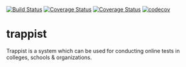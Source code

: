 [![Build Status](https://travis-ci.org/Promact/trappist.svg?branch=development)](https://travis-ci.org/Promact/trappist)
[![Coverage Status](https://coveralls.io/repos/github/Promact/trappist/badge.svg?branch=development)](https://coveralls.io/github/Promact/trappist?branch=development)
[![Coverage Status](https://coveralls.io/repos/github/asif-khan17/trappist/badge.svg?branch=Unit-Testing-Client-Side)](https://coveralls.io/github/asif-khan17/trappist?branch=Unit-Testing-Client-Side)
[![codecov](https://codecov.io/gh/asif-khan17/trappist/branch/Unit-Testing-Client-Side/graph/badge.svg)](https://codecov.io/gh/asif-khan17/trappist)
# trappist
Trappist is a system which can be used for conducting online tests in colleges, schools &amp; organizations.